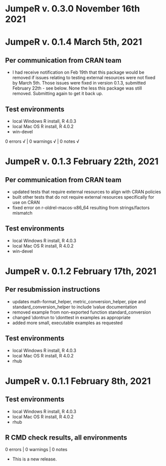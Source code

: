 # JumpeR v. 0.3.0 November 16th 2021


# JumpeR v. 0.1.4 March 5th, 2021
## Per communication from CRAN team
* I had receive notification on Feb 19th that this package would be removed if issues relating to testing external resources were not fixed by March 5th.  Those issues were fixed in version 0.1.3, submitted February 22th - see below.  None the less this package was still removed.  Submitting again to get it back up.

## Test environments
* local Windows R install, R 4.0.3
* local Mac OS R install, R 4.0.2
* win-devel

0 errors √ | 0 warnings √ | 0 notes √

# JumpeR v. 0.1.3 February 22th, 2021
## Per communication from CRAN team
* updated tests that require external resources to align with CRAN policies
* built other tests that do not require external resources specifically for use on CRAN
* fixed error on r-oldrel-macos-x86_64 resulting from strings/factors mismatch

## Test environments
* local Windows R install, R 4.0.3
* local Mac OS R install, R 4.0.2
* win-devel

# JumpeR v. 0.1.2 February 17th, 2021
## Per resubmission instructions ##
* updates math-format_helper, metric_conversion_helper, pipe and standard_conversion_helper to include \value documentation
* removed example from non-exported function standard_conversion
* changed \dontrun to \donttest in examples as appropriate
* added more small, executable examples as requested

## Test environments
* local Windows R install, R 4.0.3
* local Mac OS R install, R 4.0.2
* rhub

# JumpeR v. 0.1.1 February 8th, 2021
## Test environments
* local Windows R install, R 4.0.3
* local Mac OS R install, R 4.0.2
* rhub


## R CMD check results, all environments

0 errors | 0 warnings | 0 notes

* This is a new release.
